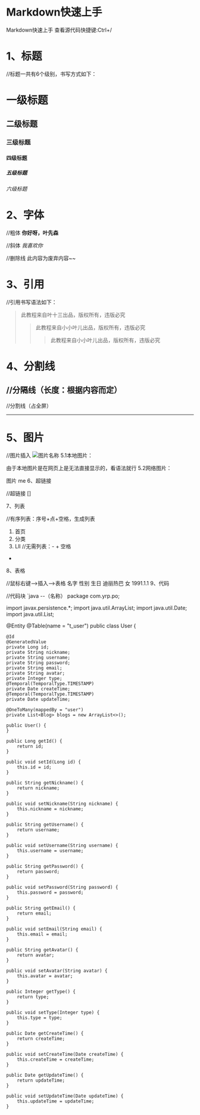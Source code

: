 # Markdown快速上手

Markdown快速上手
查看源代码快捷键:Ctrl+/
# 1、标题

//标题一共有6个级别，书写方式如下：
# 一级标题
## 二级标题
### 三级标题
#### 四级标题
##### 五级标题
###### 六级标题


# 2、字体

//粗体
**你好呀，叶先森**

//斜体
*我喜欢你*

//删除线
此内容为废弃内容~~


# 3、引用

//引用书写语法如下：

>此教程来自叶十三出品，版权所有，违版必究
>>此教程来自小小叶儿出品，版权所有，违版必究
>>>此教程来自小小叶儿出品，版权所有，违版必究

# 4、分割线

//分隔线（长度：根据内容而定）
---
//分割线（占全屏）
***
# 5、图片

//图片插入
![图片名称](图片地址-可以本地：也可以网络)
5.1本地图片：

由于本地图片是在网页上是无法直接显示的，看语法就行
5.2网络图片：

图片
me
6、超链接

//超链接
[]

7、列表

//有序列表：序号+点+空格，生成列表 
1. 首页
2. 分类
3. Lll
//无需列表：- + 空格
- 

8、表格

//鼠标右键-->插入-->表格
名字	性别	生日
迪丽热巴	女	1991.1.1
9、代码

//代码块
`java --（名称）
package com.yrp.po;

import javax.persistence.*;
import java.util.ArrayList;
import java.util.Date;
import java.util.List;

@Entity
@Table(name = "t_user")
public class User {

    @Id
    @GeneratedValue
    private Long id;
    private String nickname;
    private String username;
    private String password;
    private String email;
    private String avatar;
    private Integer type;
    @Temporal(TemporalType.TIMESTAMP)
    private Date createTime;
    @Temporal(TemporalType.TIMESTAMP)
    private Date updateTime;

    @OneToMany(mappedBy = "user")
    private List<Blog> blogs = new ArrayList<>();

    public User() {
    }

    public Long getId() {
        return id;
    }

    public void setId(Long id) {
        this.id = id;
    }

    public String getNickname() {
        return nickname;
    }

    public void setNickname(String nickname) {
        this.nickname = nickname;
    }

    public String getUsername() {
        return username;
    }

    public void setUsername(String username) {
        this.username = username;
    }

    public String getPassword() {
        return password;
    }

    public void setPassword(String password) {
        this.password = password;
    }

    public String getEmail() {
        return email;
    }

    public void setEmail(String email) {
        this.email = email;
    }

    public String getAvatar() {
        return avatar;
    }

    public void setAvatar(String avatar) {
        this.avatar = avatar;
    }

    public Integer getType() {
        return type;
    }

    public void setType(Integer type) {
        this.type = type;
    }

    public Date getCreateTime() {
        return createTime;
    }

    public void setCreateTime(Date createTime) {
        this.createTime = createTime;
    }

    public Date getUpdateTime() {
        return updateTime;
    }

    public void setUpdateTime(Date updateTime) {
        this.updateTime = updateTime;
    }


